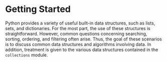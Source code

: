 # Getting Started

Python provides a variety of useful built-in data structures, such as lists, sets, and dictionaries.
For the most part, the use of these structures is straightforward. However,
common questions concerning searching, sorting, ordering, and filtering often arise.
Thus, the goal of these scenarios is to discuss common data structures and algorithms
involving data. In addition, treatment is given to the various data structures contained
in the `collections` module.